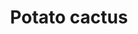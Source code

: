 ---
layout: item
title: Potato cactus
item-id: 3138
datatable: true
id: 3138
name: "Potato cactus"
members: true
lowalch: 0
highalch: 0
examine: "How am I supposed to eat that?!"
monsters:
  - id: 963
    name: "Kalphite Queen"
    members: true
    combat_level: 333
    wiki_url: "https://oldschool.runescape.wiki/w/Kalphite_Queen#Crawling"
    drops:
      - quantity: "100"
        rarity: 0.0625
    image: "https://oldschool.runescape.wiki/images/5/57/Kalphite_Queen.png?a4955"
  - id: 2145
    name: "Undead Druid"
    members: true
    combat_level: 105
    wiki_url: "https://oldschool.runescape.wiki/w/Undead_Druid"
    drops:
      - quantity: "10-15"
        rarity: 0.02
    image: "https://oldschool.runescape.wiki/images/9/93/Undead_Druid.png?35e76"
---